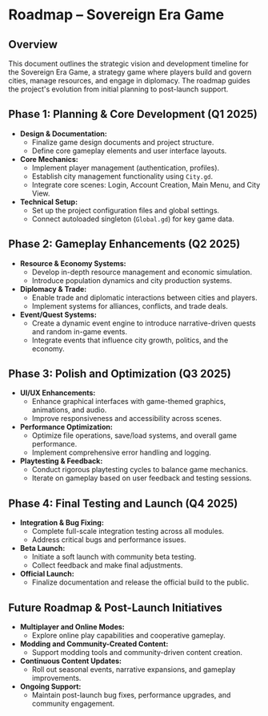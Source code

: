 # Roadmap – Sovereign Era Game

## Overview
This document outlines the strategic vision and development timeline for the Sovereign Era Game, a strategy game where players build and govern cities, manage resources, and engage in diplomacy. The roadmap guides the project's evolution from initial planning to post-launch support.

## Phase 1: Planning & Core Development (Q1 2025)
- **Design & Documentation:**
  - Finalize game design documents and project structure.
  - Define core gameplay elements and user interface layouts.
- **Core Mechanics:**
  - Implement player management (authentication, profiles).
  - Establish city management functionality using `City.gd`.
  - Integrate core scenes: Login, Account Creation, Main Menu, and City View.
- **Technical Setup:**
  - Set up the project configuration files and global settings.
  - Connect autoloaded singleton (`Global.gd`) for key game data.

## Phase 2: Gameplay Enhancements (Q2 2025)
- **Resource & Economy Systems:**
  - Develop in-depth resource management and economic simulation.
  - Introduce population dynamics and city production systems.
- **Diplomacy & Trade:**
  - Enable trade and diplomatic interactions between cities and players.
  - Implement systems for alliances, conflicts, and trade deals.
- **Event/Quest Systems:**
  - Create a dynamic event engine to introduce narrative-driven quests and random in-game events.
  - Integrate events that influence city growth, politics, and the economy.

## Phase 3: Polish and Optimization (Q3 2025)
- **UI/UX Enhancements:**
  - Enhance graphical interfaces with game-themed graphics, animations, and audio.
  - Improve responsiveness and accessibility across scenes.
- **Performance Optimization:**
  - Optimize file operations, save/load systems, and overall game performance.
  - Implement comprehensive error handling and logging.
- **Playtesting & Feedback:**
  - Conduct rigorous playtesting cycles to balance game mechanics.
  - Iterate on gameplay based on user feedback and testing sessions.

## Phase 4: Final Testing and Launch (Q4 2025)
- **Integration & Bug Fixing:**
  - Complete full-scale integration testing across all modules.
  - Address critical bugs and performance issues.
- **Beta Launch:**
  - Initiate a soft launch with community beta testing.
  - Collect feedback and make final adjustments.
- **Official Launch:**
  - Finalize documentation and release the official build to the public.

## Future Roadmap & Post-Launch Initiatives
- **Multiplayer and Online Modes:**
  - Explore online play capabilities and cooperative gameplay.
- **Modding and Community-Created Content:**
  - Support modding tools and community-driven content creation.
- **Continuous Content Updates:**
  - Roll out seasonal events, narrative expansions, and gameplay improvements.
- **Ongoing Support:**
  - Maintain post-launch bug fixes, performance upgrades, and community engagement.